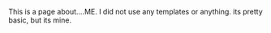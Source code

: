 This is a page about....ME. I did not use any templates or anything. its pretty basic, but its mine. 
